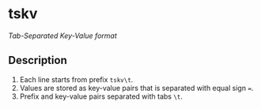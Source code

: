 # tskv

*Tab-Separated Key-Value format*

## Description

1. Each line starts from prefix `tskv\t`.
2. Values are stored as key-value pairs that is separated with equal sign `=`.
3. Prefix and key-value pairs separated with tabs `\t`.
